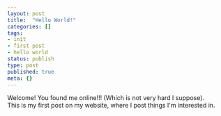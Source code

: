 ```yaml
---
layout: post
title:  "Hello World!"
categories: []
tags:
- init
- first post
- hello world
status: publish
type: post
published: true
meta: {}
---
```

Welcome! You found me online!!! (Which is not very hard I suppose).    
This is my first post on my website, where I post things I'm interested in. 